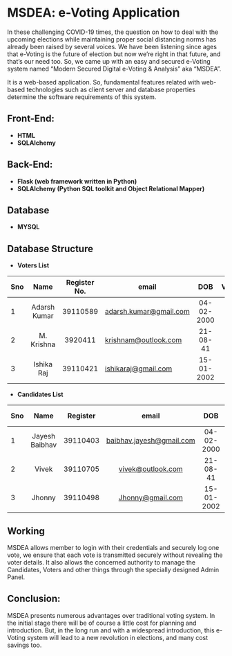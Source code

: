 # MSDEA: e-Voting Application
In these challenging COVID-19 times, the question on how to deal with the
upcoming elections while maintaining proper social distancing norms has already
been raised by several voices. We have been listening since ages that e-Voting is
the future of election but now we’re right in that future, and that’s our need too.
So, we came up with an easy and secured e-Voting system named
“Modern Secured Digital e-Voting &amp; Analysis” aka “MSDEA”.

It is a web-based application. So, fundamental features related with web-based
technologies such as client server and database properties determine the
software requirements of this system.

## Front-End:
* **HTML**
* **SQLAlchemy**
## Back-End:
* **Flask (web framework written in Python)**
* **SQLAlchemy (Python SQL toolkit and Object Relational Mapper)**
## Database
* **MYSQL**

## Database Structure
* **Voters List**

| Sno| Name         | Register No.  | email                  | DOB        | Voted |  
|--- |:------------:|:-------------:|------------------------|:----------:|------:|
| 1  | Adarsh Kumar | 39110589      | adarsh.kumar@gmail.com | 04-02-2000 | False |
| 2  | M. Krishna   | 3920411       | krishnam@outlook.com   | 21-08-41   | True  |
| 3  | Ishika Raj   | 39110421      | ishikaraj@gmail.com    | 15-01-2002 | True  |  

* **Candidates List**

| Sno| Name           | Register     | email                     | DOB        | Vote Count |  
|--- |:--------------:|:------------:|:-------------------------:|:----------:|-----------:|
| 1  | Jayesh Baibhav |39110403      | baibhav.jayesh@gmail.com  | 04-02-2000 | 336|
| 2  | Vivek          |39110705      | vivek@outlook.com         | 21-08-41   | 254 |
| 3  | Jhonny         |39110498      | Jhonny@gmail.com          | 15-01-2002 | 95  |  
## Working
MSDEA allows member to login with their credentials and securely log one vote,
we ensure that each vote is transmitted securely without revealing the voter
details.
It also allows the concerned authority to manage the Candidates, Voters and
other things through the specially designed Admin Panel.
## Conclusion:
MSDEA presents numerous advantages over traditional voting system. In the
initial stage there will be of course a little cost for planning and introduction.
But, in the long run and with a widespread introduction, this e-Voting system will
lead to a new revolution in elections, and many cost savings too.
